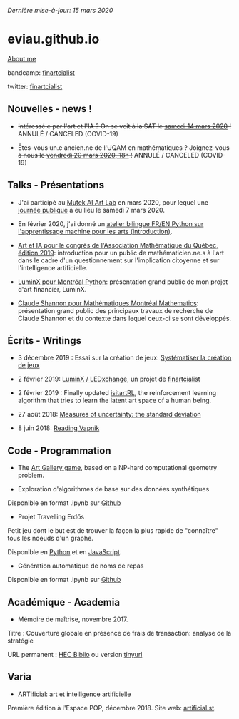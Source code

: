 *Dernière mise-à-jour: 15 mars 2020*

# eviau.github.io

[About me](https://eviau.github.io/aboutme.html)

bandcamp: [finartcialist](https://finartcialist.bandcamp.com)

twitter: [finartcialist](https://twitter.com/finartcialist)

## Nouvelles - news !

* ~~Intéressé.e par l'art et l'IA ? On se voit à la SAT le [samedi 14 mars 2020](https://sat.qc.ca/fr/formations/la-station-comment-les-technologies-dintelligence-artificielle-changent-elles-le-role-de) !~~ ANNULÉ / CANCELED (COVID-19)

* ~~Êtes-vous un.e ancien.ne de l'UQAM en mathématiques ? Joignez-vous à nous le [vendredi 20 mars 2020, 18h](https://diplomes.uqam.ca/55-a-l-agenda/1016-rencontre-des-diplomes-en-mathematiques) !~~ ANNULÉ / CANCELED (COVID-19)

## Talks - Présentations

* J'ai participé au [Mutek AI Art Lab](http://www.mutek.org/fr/news/1086-mutek-and-zu-devoilent-les-participant-e-s-de-leur-laboratoire-de-creation-en-intelligence-artificielle-mutek-montreal-ai-art-lab) en mars 2020, pour lequel une [journée publique](http://www.mutek.org/fr/news/1093-mutek-montreal-ai-art-lab-journee-publique-le-samedi-7-mars-2020) a eu lieu le samedi 7 mars 2020.

* En février 2020, j'ai donné un [atelier bilingue FR/EN Python sur l'apprentissage machine pour les arts (introduction)](https://easternbloc.ca/fr/laboratoire/ateliers/machine-learning-python). 

* [Art et IA pour le congrès de l'Association Mathématique du Québec, édition 2019](https://github.com/eviau/eviau.github.io/blob/master/talks/EVIAU_presentation_AIxART.pdf): introduction pour un public de mathématicien.ne.s à l'art dans le cadre d'un questionnement sur l'implication citoyenne et sur l'intelligence artificielle.

* [LuminX pour Montréal Python](https://github.com/eviau/eviau.github.io/blob/master/talks/EViau_Luminx_2019.pdf): présentation grand public de mon projet d'art financier, LuminX. 

* [Claude Shannon pour Mathématiques Montréal Mathematics](https://github.com/eviau/eviau.github.io/blob/master/talks/maths_industrie_shannon.pdf): présentation grand public des principaux travaux de recherche de Claude Shannon et du contexte dans lequel ceux-ci se sont développés.

## Écrits - Writings

* 3 décembre 2019 : Essai sur la création de jeux: [Systématiser la création de jeux](https://eviau.github.io/ecrits/complexitejeu.html)

* 2 février 2019: [LuminX / LEDxchange](https://eviau.github.io/finartcialist/luminx.html), un projet de [finartcialist](https://eviau.github.io/finartcialist/index.html)

* 2 février 2019 : Finally updated [isitartRL](https://eviau.github.io/ecrits/isitartrl.html), the reinforcement learning algorithm that tries to learn the latent art space of a human being.

* 27 août 2018: [Measures of uncertainty: the standard deviation](https://eviau.github.io/ecrits/stdev.html)

* 8 juin 2018: [Reading Vapnik](https://eviau.github.io/ecrits/readingvapnik.html)


## Code - Programmation

* The [Art Gallery game](https://eviau.github.io/artgalleryjs/), based on a NP-hard computational geometry problem.

* Exploration d'algorithmes de base sur des données synthétiques

Disponible en format .ipynb sur [Github](https://github.com/eviau/AlgoExplo/blob/master/AlgoExplo.ipynb)


* Projet Travelling Erdős 

Petit jeu dont le but est de trouver la façon la plus rapide de "connaître" tous les noeuds d'un graphe.

Disponible en [Python](https://github.com/eviau/TravelingErdos/tree/master/RndGraphpy) et en [JavaScript](https://eviau.github.io/TravelingErdos/RndGraphjs/index.html).

* Génération automatique de noms de repas

Disponible en format .ipynb sur [Github](https://github.com/eviau/GeneratingDish/blob/master/generatingDish.ipynb)


## Académique - Academia

* Mémoire de maîtrise, novembre 2017. 

Titre : 	Couverture globale en présence de frais de transaction: analyse de la stratégie

URL permanent : [HEC Biblio](https://hec.summon.serialssolutions.com/#!/search?bookMark=ePnHCXMw42JgAfZbUzkZzJ3zS0FXCpcWpSpADrdIVUjNUygoOryyGJRoFVJSFdKKEjOLQYwSxOXYPEADgL0vbgZJN9cQZw_djNTkeOhQRrwZuIFihE8OALa9KQI) ou version [tinyurl](http://tinyurl.com/y8w2h6kc)

## Varia

* ARTificial: art et intelligence artificielle

Première édition à l'Espace POP, décembre 2018. Site web: [artificial.st](http://artificial.st).

